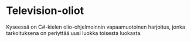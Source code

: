 # Television-oliot

Kyseessä on C#-kielen olio-ohjelmoinnin vapaamuotoinen harjoitus, jonka tarkoituksena on periyttää uusi luokka toisesta luokasta.

